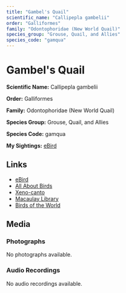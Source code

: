 ```yaml
---
title: "Gambel's Quail"
scientific_name: "Callipepla gambelii"
order: "Galliformes"
family: "Odontophoridae (New World Quail)"
species_group: "Grouse, Quail, and Allies"
species_code: "gamqua"
---
```


# Gambel's Quail

**Scientific Name:** Callipepla gambelii

**Order:** Galliformes

**Family:** Odontophoridae (New World Quail)

**Species Group:** Grouse, Quail, and Allies

**Species Code:** gamqua

**My Sightings:** [eBird](https://ebird.org/lifelist?r=world&time=life&spp=gamqua)

## Links
* [eBird](https://ebird.org/species/gamqua) 
* [All About Birds](https://www.allaboutbirds.org/guide/gamqua) 
* [Xeno-canto](https://www.xeno-canto.org/species/callipepla-gambelii) 
* [Macaulay Library](https://search.macaulaylibrary.org/catalog?taxonCode=gamqua&sort=rating_rank_desc)
* [Birds of the World](https://birdsoftheworld.org/bow/species/gamqua)

## Media
### Photographs
No photographs available.

### Audio Recordings
No audio recordings available.
